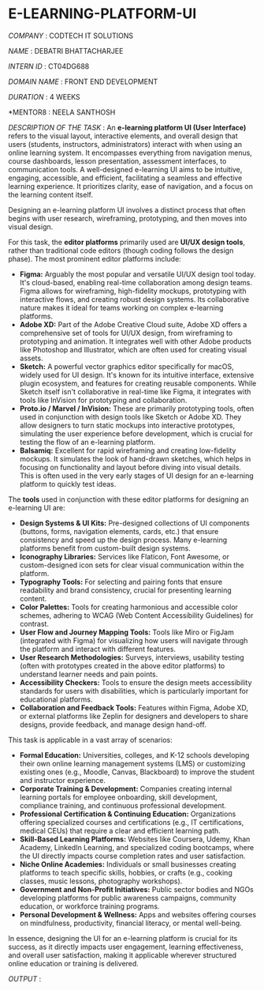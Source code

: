 # E-LEARNING-PLATFORM-UI

*COMPANY* : CODTECH IT SOLUTIONS

*NAME* : DEBATRI BHATTACHARJEE

*INTERN ID* : CT04DG688

*DOMAIN NAME* : FRONT END DEVELOPMENT

*DURATION* : 4 WEEKS

*MENTOR8 : NEELA SANTHOSH

*DESCRIPTION OF THE TASK* : An **e-learning platform UI (User Interface)** refers to the visual layout, interactive elements, and overall design that users (students, instructors, administrators) interact with when using an online learning system. It encompasses everything from navigation menus, course dashboards, lesson presentation, assessment interfaces, to communication tools. A well-designed e-learning UI aims to be intuitive, engaging, accessible, and efficient, facilitating a seamless and effective learning experience. It prioritizes clarity, ease of navigation, and a focus on the learning content itself.

Designing an e-learning platform UI involves a distinct process that often begins with user research, wireframing, prototyping, and then moves into visual design.

For this task, the **editor platforms** primarily used are **UI/UX design tools**, rather than traditional code editors (though coding follows the design phase). The most prominent editor platforms include:

* **Figma:** Arguably the most popular and versatile UI/UX design tool today. It's cloud-based, enabling real-time collaboration among design teams. Figma allows for wireframing, high-fidelity mockups, prototyping with interactive flows, and creating robust design systems. Its collaborative nature makes it ideal for teams working on complex e-learning platforms.
* **Adobe XD:** Part of the Adobe Creative Cloud suite, Adobe XD offers a comprehensive set of tools for UI/UX design, from wireframing to prototyping and animation. It integrates well with other Adobe products like Photoshop and Illustrator, which are often used for creating visual assets.
* **Sketch:** A powerful vector graphics editor specifically for macOS, widely used for UI design. It's known for its intuitive interface, extensive plugin ecosystem, and features for creating reusable components. While Sketch itself isn't collaborative in real-time like Figma, it integrates with tools like InVision for prototyping and collaboration.
* **Proto.io / Marvel / InVision:** These are primarily prototyping tools, often used in conjunction with design tools like Sketch or Adobe XD. They allow designers to turn static mockups into interactive prototypes, simulating the user experience before development, which is crucial for testing the flow of an e-learning platform.
* **Balsamiq:** Excellent for rapid wireframing and creating low-fidelity mockups. It simulates the look of hand-drawn sketches, which helps in focusing on functionality and layout before diving into visual details. This is often used in the very early stages of UI design for an e-learning platform to quickly test ideas.

The **tools** used in conjunction with these editor platforms for designing an e-learning UI are:

* **Design Systems & UI Kits:** Pre-designed collections of UI components (buttons, forms, navigation elements, cards, etc.) that ensure consistency and speed up the design process. Many e-learning platforms benefit from custom-built design systems.
* **Iconography Libraries:** Services like Flaticon, Font Awesome, or custom-designed icon sets for clear visual communication within the platform.
* **Typography Tools:** For selecting and pairing fonts that ensure readability and brand consistency, crucial for presenting learning content.
* **Color Palettes:** Tools for creating harmonious and accessible color schemes, adhering to WCAG (Web Content Accessibility Guidelines) for contrast.
* **User Flow and Journey Mapping Tools:** Tools like Miro or FigJam (integrated with Figma) for visualizing how users will navigate through the platform and interact with different features.
* **User Research Methodologies:** Surveys, interviews, usability testing (often with prototypes created in the above editor platforms) to understand learner needs and pain points.
* **Accessibility Checkers:** Tools to ensure the design meets accessibility standards for users with disabilities, which is particularly important for educational platforms.
* **Collaboration and Feedback Tools:** Features within Figma, Adobe XD, or external platforms like Zeplin for designers and developers to share designs, provide feedback, and manage design hand-off.

This task is applicable in a vast array of scenarios:

* **Formal Education:** Universities, colleges, and K-12 schools developing their own online learning management systems (LMS) or customizing existing ones (e.g., Moodle, Canvas, Blackboard) to improve the student and instructor experience.
* **Corporate Training & Development:** Companies creating internal learning portals for employee onboarding, skill development, compliance training, and continuous professional development.
* **Professional Certification & Continuing Education:** Organizations offering specialized courses and certifications (e.g., IT certifications, medical CEUs) that require a clear and efficient learning path.
* **Skill-Based Learning Platforms:** Websites like Coursera, Udemy, Khan Academy, LinkedIn Learning, and specialized coding bootcamps, where the UI directly impacts course completion rates and user satisfaction.
* **Niche Online Academies:** Individuals or small businesses creating platforms to teach specific skills, hobbies, or crafts (e.g., cooking classes, music lessons, photography workshops).
* **Government and Non-Profit Initiatives:** Public sector bodies and NGOs developing platforms for public awareness campaigns, community education, or workforce training programs.
* **Personal Development & Wellness:** Apps and websites offering courses on mindfulness, productivity, financial literacy, or mental well-being.

In essence, designing the UI for an e-learning platform is crucial for its success, as it directly impacts user engagement, learning effectiveness, and overall user satisfaction, making it applicable wherever structured online education or training is delivered.

*OUTPUT* : 
